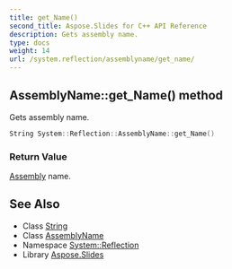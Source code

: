 ```yaml
---
title: get_Name()
second_title: Aspose.Slides for C++ API Reference
description: Gets assembly name.
type: docs
weight: 14
url: /system.reflection/assemblyname/get_name/
---
```

## AssemblyName::get_Name() method


Gets assembly name.

```cpp
String System::Reflection::AssemblyName::get_Name()
```


### Return Value

[Assembly](../../assembly/) name.

## See Also

* Class [String](../../../system/string/)
* Class [AssemblyName](../)
* Namespace [System::Reflection](../../)
* Library [Aspose.Slides](../../../)